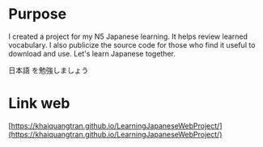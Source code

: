 # Purpose
I created a project for my N5 Japanese learning. It helps review learned vocabulary.
I also publicize the source code for those who find it useful to download and use.
Let's learn Japanese together.

日本語 を勉強しましょう

# Link web
[https://khaiquangtran.github.io/LearningJapaneseWebProject/](https://khaiquangtran.github.io/LearningJapaneseWebProject/)